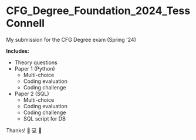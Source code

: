 # CFG_Degree_Foundation_2024_TessConnell
My submission for the CFG Degree exam (Spring '24)

**Includes:**
- Theory questions
- Paper 1 (Python)
  - Multi-choice
  - Coding evaluation
  - Coding challenge
- Paper 2 (SQL)
  - Multi-choice
  - Coding evaluation
  - Coding challenge
  - SQL script for DB

Thanks! 💛 💻 🧡
